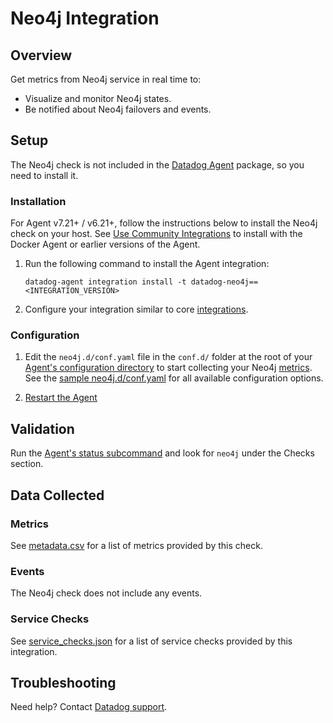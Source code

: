 # Neo4j Integration

## Overview

Get metrics from Neo4j service in real time to:

- Visualize and monitor Neo4j states.
- Be notified about Neo4j failovers and events.

## Setup

The Neo4j check is not included in the [Datadog Agent][2] package, so you need to install it.

### Installation

For Agent v7.21+ / v6.21+, follow the instructions below to install the Neo4j check on your host. See [Use Community Integrations][3] to install with the Docker Agent or earlier versions of the Agent.

1. Run the following command to install the Agent integration:

   ```shell
   datadog-agent integration install -t datadog-neo4j==<INTEGRATION_VERSION>
   ```

2. Configure your integration similar to core [integrations][4].

### Configuration

1. Edit the `neo4j.d/conf.yaml` file in the `conf.d/` folder at the root of your [Agent's configuration directory][6] to start collecting your Neo4j [metrics](#metrics). See the [sample neo4j.d/conf.yaml][7] for all available configuration options.

2. [Restart the Agent][8]

## Validation

Run the [Agent's status subcommand][9] and look for `neo4j` under the Checks section.

## Data Collected

### Metrics

See [metadata.csv][10] for a list of metrics provided by this check.

### Events

The Neo4j check does not include any events.

### Service Checks

See [service_checks.json][12] for a list of service checks provided by this integration.

## Troubleshooting

Need help? Contact [Datadog support][11].


[2]: https://app.datadoghq.com/account/settings#agent
[3]: https://docs.datadoghq.com/agent/guide/use-community-integrations/
[4]: https://docs.datadoghq.com/getting_started/integrations/
[6]: https://docs.datadoghq.com/agent/guide/agent-configuration-files/#agent-configuration-directory
[7]: https://github.com/DataDog/integrations-extras/blob/master/neo4j/datadog_checks/neo4j/data/conf.yaml.example
[8]: https://docs.datadoghq.com/agent/guide/agent-commands/#start-stop-and-restart-the-agent
[9]: https://docs.datadoghq.com/agent/guide/agent-commands/#service-status
[10]: https://github.com/DataDog/integrations-extras/blob/master/neo4j/metadata.csv
[11]: http://docs.datadoghq.com/help
[12]: https://github.com/DataDog/integrations-extras/blob/master/neo4j/assets/service_checks.json
